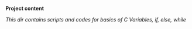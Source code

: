 **Project content**

*This dir contains scripts and codes for basics of C Variables, if, else, while*
